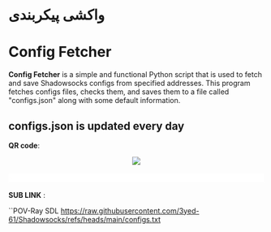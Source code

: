 # واکشی پیکربندی
# Config Fetcher
**Config Fetcher** is a simple and functional Python script that is used to fetch and save Shadowsocks configs from specified addresses.   This program fetches configs files, checks them, and saves them to a file called "configs.json" along with some default information.

## configs.json is updated every day


**QR code**:
<p align="center"> 
 
 <img width="70%" src="https://github.com/3yed-61/Shadowsocks/blob/4f72829c35c2205c2f24fda210e60ea19c27fe50/qr-code-Shadowsocks.png" />
 </p>

![212284100-561aa473-3905-4a80-b561-0d28506553ee](https://github.com/3yed-61/warpsub/blob/1e9fa0df21d00878653e25cbdfc49421092d1496/images/p.gif)

**SUB LINK** :

``POV-Ray SDL
https://raw.githubusercontent.com/3yed-61/Shadowsocks/refs/heads/main/configs.txt
```
